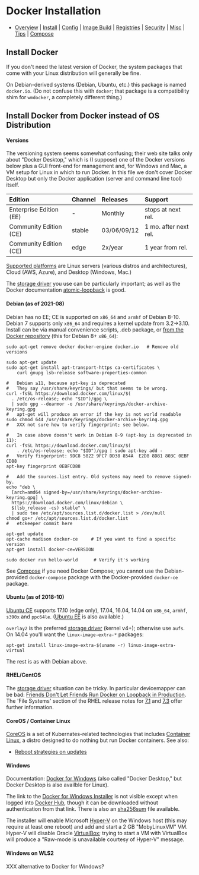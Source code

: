 Docker Installation
===================

* [Overview](README.md) | [Install](install.md) | [Config](config.md)
  | [Image Build](image.md) | [Registries](registries.md)
  | [Security](security.md) | [Misc](misc.md) | [Tips](tips.md)
  | [Compose](compose.md)

Install Docker
--------------

If you don't need the latest version of Docker, the system packages that
come with your Linux distribution will generally be fine.

On Debian-derived systems (Debian, Ubuntu, etc.) this package is named
`docker.io`. (Do not confuse this with `docker`; that package is a
compatibility shim for `wmdocker`, a completely different thing.)


Install Docker from Docker instead of OS Distribution
-----------------------------------------------------

#### Versions

The versioning system seems somewhat confusing; their web site talks only
about "Docker Desktop," which is (I suppose) one of the Docker versions
below plus a GUI front-end for management and, for Windows and Mac, a VM
setup for Linux in which to run Docker. In this file we don't cover Docker
Desktop but only the Docker application (server and command line tool)
itself.

| Edition                 | Channel | Releases    | Support
|:------------------------|:--------|:------------|:--------------------
| Enterprise Edition (EE) | -       | Monthly     | stops at next rel.
| Community Edition (CE)  | stable  | 03/06/09/12 | 1 mo. after next rel.
| Community Edition (CE)  | edge    | 2x/year     | 1 year from rel.

[Supported platforms] are Linux servers (various distros and
architectures), Cloud (AWS, Azure), and Desktop (Windows, Mac.)

The [storage driver] you use can be particularly important; as well
as the Docker documentation [atomic-loopback] is good.

#### Debian (as of 2021-08)

Debian has no EE; CE is supported on `x86_64` and `armhf` of Debian 8-10.
Debian 7 supports only `x86_64` and requires a kernel update from 3.2→3.10.
Install can be via manual convenience scripts, .deb package, or [from the
Docker repository][docker debinst] (this for Debian 8+ `x86_64`):

    sudo apt-get remove docker docker-engine docker.io   # Remove old versions

    sudo apt-get update
    sudo apt-get install apt-transport-https ca-certificates \
        curl gnupg lsb-release software-properties-common

    #   Debian ≥11, because apt-key is deprecated
    #   They say /usr/share/keyrings/ but that seems to be wrong.
    curl -fsSL https://download.docker.com/linux/$(
      . /etc/os-release; echo "$ID")/gpg \
      | sudo gpg --dearmor -o /usr/share/keyrings/docker-archive-keyring.gpg
    #   apt-get will produce an error if the key is not world readable
    sudo chmod 644 /usr/share/keyrings/docker-archive-keyring.gpg
    #   XXX not sure how to verify fingerprint; see below.

    #   In case above doesn't work in Debian 8-9 (apt-key is deprecated in 11):
    curl -fsSL https://download.docker.com/linux/$(
        . /etc/os-release; echo "$ID")/gpg | sudo apt-key add -
    #   Verify fingerprint: 9DC8 5822 9FC7 DD38 854A  E2D8 8D81 803C 0EBF CD88
    apt-key fingerprint 0EBFCD88

    #   Add the sources.list entry. Old systems may need to remove signed-by.
    echo "deb \
      [arch=amd64 signed-by=/usr/share/keyrings/docker-archive-keyring.gpg] \
      https://download.docker.com/linux/debian \
      $(lsb_release -cs) stable" \
      | sudo tee /etc/apt/sources.list.d/docker.list > /dev/null
    chmod go+r /etc/apt/sources.list.d/docker.list
    #   etckeeper commit here

    apt-get update
    apt-cache madison docker-ce     # If you want to find a specific version
    apt-get install docker-ce=VERSION

    sudo docker run hello-world      # Verify it's working

See [Compose](compose.md) if you need Docker Compose; you cannot use the
Debian-provided `docker-compose` package with the Docker-provided
`docker-ce` package.

#### Ubuntu (as of 2018-10)

[Ubuntu CE] supports 17.10 (edge only), 17.04, 16.04, 14.04 on
`x86_64`, `armhf`, `s390x` and `ppc64le`. ([Ubuntu EE] is also
available.)

`overlay2` is the preferred [storage driver] (kernel v4+); otherwise
use `aufs`. On 14.04 you'll want the `linux-image-extra-*` packages:

    apt-get install linux-image-extra-$(uname -r) linux-image-extra-virtual

The rest is as with Debian above.

[Ubuntu CE]: https://docs.docker.com/engine/installation/linux/docker-ce/ubuntu/
[Ubuntu EE]: https://docs.docker.com/engine/installation/linux/docker-ee/ubuntu/

#### RHEL/CentOS

The [storage driver] situation can be tricky. In particular
devicemapper can be bad: [Friends Don't Let Friends Run Docker on
Loopback in Production][atomic-loopback]. The 'File Systems' section
of the RHEL release notes for [7.1] and [7.3] offer further
information.

[7.1]: https://access.redhat.com/documentation/en-us/red_hat_enterprise_linux/7/html/7.1_release_notes/chap-red_hat_enterprise_linux-7.1_release_notes-file_systems
[7.3]: https://access.redhat.com/documentation/en-us/red_hat_enterprise_linux/7/html/7.3_release_notes/technology_previews_file_systems

#### CoreOS / Container Linux

[CoreOS] is a set of Kubernates-related technologies that includes
[Container Linux], a distro designed to do nothing but run Docker
containers. See also:
- [Reboot strategies on updates][coreos-update]

[Container Linux]: https://coreos.com/os/docs/latest/
[CoreOS]: https://coreos.com/
[coreos-update]: https://coreos.com/os/docs/latest/update-strategies.html

#### Windows

Documentation: [Docker for Windows][dfw] (also called "Docker Desktop,"
but Docker Desktop is also availble for Linux).

The link to the [Docker for Windows Installer][dfwi] is not visible
except when logged into [Docker Hub][hub], though it can be downloaded
without authentication from that link. There is also an [sha256sum][dfwi-sha]
file available.

The installer will enable Microsoft [Hyper-V] on the Windows host (this may
require at least one reboot) and add and start a 2 GB "MobyLinuxVM" VM.
Hyper-V will disable Oracle [VirtualBox]; trying to start a VM with
VirtualBox will produce a "Raw-mode is unavailable courtesy of Hyper-V"
message.

[dfw]: https://docs.docker.com/docker-for-windows/
[dfwi]: https://download.docker.com/win/stable/Docker%20for%20Windows%20Installer.exe
[dfwi-sha]: https://download.docker.com/win/stable/Docker%20for%20Windows%20Installer.exe.sha256sum
[Hyper-V]: https://en.wikipedia.org/wiki/Hyper-V
[VirtualBox]: https://en.wikipedia.org/wiki/VirtualBox

#### Windows on WLS2

XXX alternative to Docker for Windows?



<!-------------------------------------------------------------------->
[HTTP API]: https://docs.docker.com/registry/spec/api/
[atomic-loopback]: https://www.projectatomic.io/blog/2015/06/notes-on-fedora-centos-and-docker-storage-drivers/
[command line]: https://docs.docker.com/edge/engine/reference/commandline/docker/
[docker debinst]: https://docs.docker.com/engine/installation/linux/docker-ce/debian/
[docker build]: https://docs.docker.com/engine/reference/commandline/build/
[docker-ls]: https://github.com/mayflower/docker-ls
[engine CLI]: https://docs.docker.com/engine/reference/commandline/cli/
[hub]: https://hub.docker.com/
[reference documentation]: https://docs.docker.com/reference/
[registry-cli]: https://github.com/andrey-pohilko/registry-cli
[storage driver]: https://docs.docker.com/storage/storagedriver/
[supported platforms]: https://docs.docker.com/engine/installation/#supported-platforms

